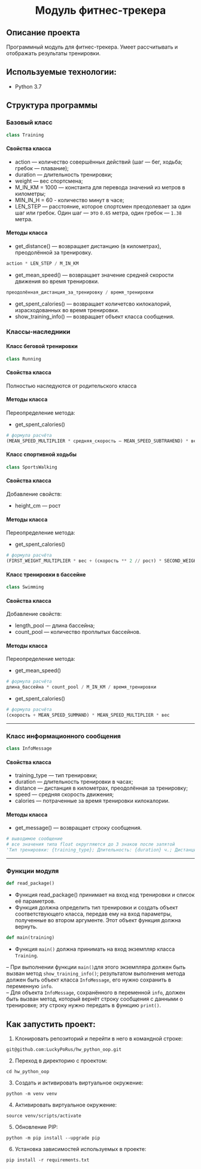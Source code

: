 <h1 align="center">Модуль фитнес-трекера</h1>

## Описание проекта
Программный модуль для фитнес-трекера. Умеет рассчитывать и отображать результаты тренировки.<br/>
## Используемые технологии:<br/>
- Python 3.7
## Структура программы
### Базовый класс
```python
class Training
```
#### Свойства класса

* action — количество совершённых действий (шаг — бег, ходьба; гребок — плавание);
* duration — длительность тренировки;
* weight — вес спортсмена;
* M_IN_KM = 1000 — константа для перевода значений из метров в километры;
* MIN_IN_H = 60 - количество минут в часе;
* LEN_STEP — расстояние, которое спортсмен преодолевает за один шаг или гребок. Один шаг — это  `0.65` метра, один гребок — `1.38` метра.

#### Методы класса

* get_distance() — возвращает дистанцию (в километрах), преодолённой за тренировку.
```python
action * LEN_STEP / M_IN_KM
```
* get_mean_speed() — возвращает значение средней скорости движения во время тренировки.
```python
преодолённая_дистанция_за_тренировку / время_тренировки
```
* get_spent_calories() — возвращает количетсво килокалорий, израсходованных во время тренировки.
* show_training_info() — возвращает объект класса сообщения.

### Классы-наследники
#### Класс беговой тренировки
```python
class Running
```
#### Свойства класса

Полностью наследуются от родительского класса

#### Методы класса
Переопределение метода:
* get_spent_calories()
```python
# формула расчёта
(MEAN_SPEED_MULTIPLIER * средняя_скорость – MEAN_SPEED_SUBTRAHEND) * вес_спортсмена / M_IN_KM * время_тренировки_в_минутах
```
#### Класс спортивной ходьбы
```python
class SportsWalking
```
#### Свойства класса
Добавление свойств:
* height_cm — рост

#### Методы класса
Переопределение метода:
* get_spent_calories()
```python
# формула расчёта
(FIRST_WEIGHT_MULTIPLIER * вес + (скорость ** 2 // рост) * SECOND_WEIGHT_MULTIPLIER * вес) * время_тренировки_в_минутах
```
#### Класс тренировки в бассейне
```python
class Swimming
```
#### Свойства класса
Добавление свойств:
* length_pool — длина бассейна;
* count_pool — количество проплытых бассейнов.

#### Методы класса
Переопределение метода:
* get_mean_speed()
```python
# формула расчёта
длина_бассейна * count_pool / M_IN_KM / время_тренировки
```
* get_spent_calories()
```python
# формула расчёта
(скорость + MEAN_SPEED_SUMMAND) * MEAN_SPEED_MULTIPLIER * вес
```
---
### Класс информационного сообщения
```python
class InfoMessage
```
#### Свойства класса
* training_type — тип тренировки;
* duration — длительность тренировки в часах;
* distance — дистанция в километрах, преодолённая за тренировку;
* speed — средняя скорость движения;
* calories — потраченные за время тренировки килокалории.


#### Методы класса

* get_message() — возвращает строку сообщения.
```python
# выводимое сообщение
# все значения типа float округляются до 3 знаков после запятой
'Тип тренировки: {training_type}; Длительность: {duration} ч.; Дистанция: {distance} км; Ср. скорость: {speed} км/ч; Потрачено ккал: {calories}'.
```
---
### Функции модуля
```python
def read_package()
```
* Функция read_package() принимает на вход код тренировки и список её параметров.
* Функция должна определить тип тренировки и создать объект соответствующего класса,
передав ему на вход параметры, полученные во втором аргументе. Этот объект функция должна вернуть.
```python
def main(training)
```
* Функция `main()` должна принимать на вход экземпляр класса `Training`.

– При выполнении функции `main()`для этого экземпляра должен быть вызван метод `show_training_info()`;
результатом выполнения метода должен быть объект класса `InfoMessage`, его нужно сохранить в переменную `info`.<br/>
– Для объекта `InfoMessage`, сохранённого в переменной `info`, должен быть вызван метод,
который вернёт строку сообщения с данными о тренировке; эту строку нужно передать в функцию `print()`.

## Как запустить проект:
1. Клонировать репозиторий и перейти в него в командной строке:
```
git@github.com:LuckyPoRus/hw_python_oop.git
```
2. Переход в директорию с проектом:
```
cd hw_python_oop
```
3. Cоздать и активировать виртуальное окружение:
```
python -m venv venv
```
4. Активировать виртуальное окружение:
```
source venv/scripts/activate
```
5. Обновление PIP:
```
python -m pip install --upgrade pip
```
6. Установка зависимостей используемых в проекте:
```
pip install -r requirements.txt
```
